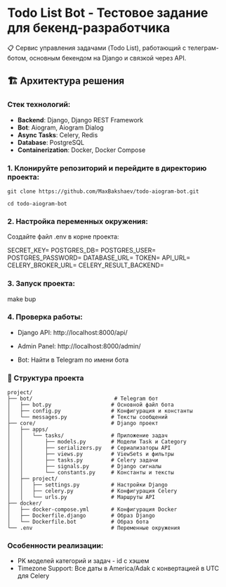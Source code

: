 # Todo List Bot - Тестовое задание для бекенд-разработчика

📋 Сервис управления задачами (Todo List), работающий с  телеграм-ботом, основным бекендом на Django и связкой через API.

## 🏗️ Архитектура решения

### Стек технологий:
- **Backend**: Django, Django REST Framework
- **Bot**: Aiogram, Aiogram Dialog
- **Async Tasks**: Celery, Redis
- **Database**: PostgreSQL
- **Containerization**: Docker, Docker Compose

### 1. Клонируйте репозиторий и перейдите в директорию проекта:
```
git clone https://github.com/MaxBakshaev/todo-aiogram-bot.git
```
```
cd todo-aiogram-bot
```

### 2. Настройка переменных окружения:
Создайте файл .env в корне проекта:

SECRET_KEY=
POSTGRES_DB=
POSTGRES_USER=
POSTGRES_PASSWORD=
DATABASE_URL=
TOKEN=
API_URL=
CELERY_BROKER_URL=
CELERY_RESULT_BACKEND=

### 3. Запуск проекта:
make bup

### 4. Проверка работы:

- Django API: http://localhost:8000/api/

- Admin Panel: http://localhost:8000/admin/

- Bot: Найти в Telegram по имени бота

### 📁 Структура проекта

```
project/
├── bot/                          # Telegram бот
│   ├── bot.py                   # Основной файл бота
│   ├── config.py                # Конфигурация и константы
│   └── messages.py              # Тексты сообщений
├── core/                        # Django проект
│   ├── apps/
│   │   └── tasks/               # Приложение задач
│   │       ├── models.py        # Модели Task и Category
│   │       ├── serializers.py   # Сериализаторы API
│   │       ├── views.py         # ViewSets и фильтры
│   │       ├── tasks.py         # Celery задачи
│   │       ├── signals.py       # Django сигналы
│   │       └── constants.py     # Константы и тексты
│   ├── project/
│   │   ├── settings.py          # Настройки Django
│   │   ├── celery.py            # Конфигурация Celery
│   │   └── urls.py              # Маршруты API
├── docker/
│   ├── docker-compose.yml       # Конфигурация Docker
│   ├── Dockerfile.django        # Образ Django
│   └── Dockerfile.bot           # Образ бота
└── .env                         # Переменные окружения
```

### Особенности реализации:

- PK моделей категорий и задач - id с хэшем
- Timezone Support: Все даты в America/Adak с конвертацией в UTC для Celery